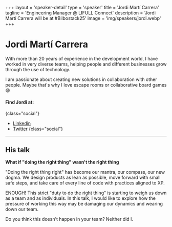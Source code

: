 +++
layout = 'speaker-detail'
type = 'speaker'
title = 'Jordi Martí Carrera'
tagline = 'Engineering Manager @ LIFULL Connect'
description = 'Jordi Martí Carrera will be at #Bilbostack25'
image = 'img/speakers/jordi.webp'
+++

# Jordi Martí Carrera

With more than 20 years of experience in the development world, I have worked in very diverse teams, helping people and different businesses grow through the use of technology.

I am passionate about creating new solutions in collaboration with other people. Maybe that's why I love escape rooms or collaborative board games 😅

#### Find Jordi at:

{class="social"}

- [Linkedin](https://www.linkedin.com/in/jmarti-heedrox/)
- [Twitter](https://twitter.com/itortv)
  {class="social"}

---  

## His talk
**What if "doing the right thing" wasn't the right thing**

"Doing the right thing right" has become our mantra, our compass, our new dogma. We design products as lean as possible, move forward with small safe steps, and take care of every line of code with practices aligned to XP.

ENOUGH! This strict "duty to do the right thing" is starting to weigh us down as a team and as individuals. In this talk, I would like to explore how the pressure of working this way may be damaging our dynamics and wearing down our team.

Do you think this doesn't happen in your team? Neither did I.
